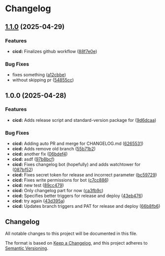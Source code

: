# Changelog

## [1.1.0](https://github.com/nanderspeerstra/portfolio/compare/v1.0.0...v1.1.0) (2025-04-29)


### Features

* **cicd:** Finalizes github workflow ([88f7e0e](https://github.com/nanderspeerstra/portfolio/commit/88f7e0eea114b9ab411e57a5368a7f87a2d24fd8))


### Bug Fixes

* fixes something ([a12cbbe](https://github.com/nanderspeerstra/portfolio/commit/a12cbbe0e1aa2bf0d929bc5b737c6f331f90bef1))
* without skipping pr ([54855cc](https://github.com/nanderspeerstra/portfolio/commit/54855ccb8fc0101e0ad26c0c484d3a7a511a4b14))

## 1.0.0 (2025-04-28)


### Features

* **cicd:** Adds release script and standard-version package for ([9d6dcaa](https://github.com/nanderspeerstra/portfolio/commit/9d6dcaabe64ce71b23af47a2c07ec44d92515fe0))


### Bug Fixes

* **cicd:** Adding auto PR and merge for CHANGELOG.md ([6265531](https://github.com/nanderspeerstra/portfolio/commit/62655310f2eb2aa1a182be4b45b1965e54f8e572))
* **cicd:** Adds remove old branch ([55b71b2](https://github.com/nanderspeerstra/portfolio/commit/55b71b284347e40c1efc8eb88b62998f3e86ffe5))
* **cicd:** another fix ([06bdef4](https://github.com/nanderspeerstra/portfolio/commit/06bdef4bcaf16debe0ded794d7416517010b4253))
* **cicd:** asdf ([97b8bcf](https://github.com/nanderspeerstra/portfolio/commit/97b8bcf69e53d8c216453d8b63abfd554cbcf87d))
* **cicd:** Fixes changelog bot (hopefully) and adds watchtower for ([087bf52](https://github.com/nanderspeerstra/portfolio/commit/087bf52886bba40446927800d7a8c370b4b242a9))
* **cicd:** Fixes secret token for release and incorrect parameter ([bc59729](https://github.com/nanderspeerstra/portfolio/commit/bc5972956e72a43b7b21c6f2c79bf23d8af2ac72))
* **cicd:** Fixes write permissions for bot ([c7cc886](https://github.com/nanderspeerstra/portfolio/commit/c7cc886b73d479a1c6052f380fc9979dd40782c3))
* **cicd:** new test ([89cc479](https://github.com/nanderspeerstra/portfolio/commit/89cc479604907bdd8c5fd9719d18777e7bb54097))
* **cicd:** Only changelog part for now ([ca3fb9c](https://github.com/nanderspeerstra/portfolio/commit/ca3fb9c3477c1a87b237c31e3ff5ec3d3f24fcb0))
* **cicd:** Specifies better triggers for release and deploy ([43eb476](https://github.com/nanderspeerstra/portfolio/commit/43eb47630557282ba5ac089c59508f005ad23aab))
* **cicd:** try again ([43d395a](https://github.com/nanderspeerstra/portfolio/commit/43d395ab9a7c2839e425b33fee7087a6f00b5039))
* **cicd:** Updates branch triggers and PAT for release and deploy ([66b8fb6](https://github.com/nanderspeerstra/portfolio/commit/66b8fb621406e47a5da26d6f20d789b8a9e506b7))

## Changelog

All notable changes to this project will be documented in this file.

The format is based on [Keep a Changelog](https://keepachangelog.com/en/1.0.0/),
and this project adheres to [Semantic Versioning](https://semver.org/spec/v2.0.0.html).
